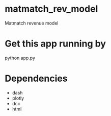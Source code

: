 # matmatch_rev_model
Matmatch revenue model

# Get this app running by 
python app.py

# Dependencies
- dash
- plotly
- dcc
- html

